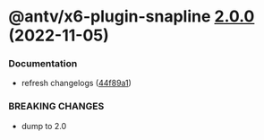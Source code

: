 # @antv/x6-plugin-snapline [2.0.0](https://github.com/antvis/x6/compare/@antv/x6-plugin-snapline@1.0.1...@antv/x6-plugin-snapline@2.0.0) (2022-11-05)


### Documentation

* refresh changelogs ([44f89a1](https://github.com/antvis/x6/commit/44f89a1e1a85513a9bf548be87be38e3cdc82574))


### BREAKING CHANGES

* dump to 2.0
